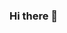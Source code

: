 ### Hi there 👋

<!--Software Engineer
🌍  Based in Toronto
✉️  Reach me at a19khan@torontomu.ca
🪡  Continuously perfecting my craft
Skills
GitJavaJavaScriptPythonCVS CodeSublime TextHTML5ReactCSS3Fast APIOracleMySQLFlaskNodeJSFigmaEthereumSolanaGoogle CloudWordpressWixDockerMacOSLinuxTensorFlow

Socials

**HamzaIqbal22/HamzaIqbal22** is a ✨ _special_ ✨ repository because its `README.md` (this file) appears on your GitHub profile.

Here are some ideas to get you started:

- 🔭 I’m currently working on ...
- 🌱 I’m currently learning ...
- 👯 I’m looking to collaborate on ...
- 🤔 I’m looking for help with ...
- 💬 Ask me about ...
- 📫 How to reach me: ...
- 😄 Pronouns: ...
- ⚡ Fun fact: ...
-->
